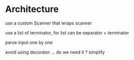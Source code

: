 # Architecture

use a custom Scanner that wraps scanner

use a list of terminator, for list can be separator + terminator

parse input one by one


avoid using decorator ... do we need it ?
simplify
